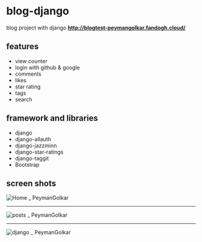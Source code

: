 # blog-django
blog project with django **http://blogtest-peymangolkar.fandogh.cloud/**

## features
- view counter
- login with github & google
- comments
- likes
- star rating
- tags
- search 

## framework and libraries
- django
- django-allauth
- django-jazzminn
- django-star-ratings
- django-taggit
- Bootstrap


## screen shots
![Home _ PeymanGolkar](https://user-images.githubusercontent.com/85928258/146726206-8c2ebd40-7a04-464b-8569-6a84c04f15c9.png)
<hr/>

![posts _ PeymanGolkar](https://user-images.githubusercontent.com/85928258/146726410-388d8820-00dc-438a-826f-f40b692280a8.png)
<hr/>

![django _ PeymanGolkar](https://user-images.githubusercontent.com/85928258/146726801-f5e6c1cf-c2ce-443e-b76e-576f900390bf.png)

